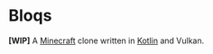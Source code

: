 # Bloqs

**[WIP]**
A [Minecraft][minecraft] clone written in [Kotlin][kotlin] and Vulkan.

[minecraft]: https://minecraft.net/

[kotlin]: https://kotlinlang.org/
